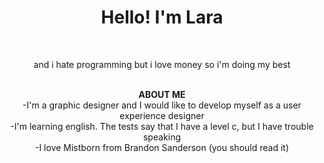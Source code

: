 <div id="header" align="center">
    <h1>Hello! I'm Lara</h1>
    <br/>
    <p>and i hate programming but i love money so i'm doing my best</p>
</div>
<br/>
<div id="contain" align="center">
<b>ABOUT ME</b><br/>
-I'm a graphic designer and I would like to develop myself as a user experience designer<br/>
-I'm learning english. The tests say that I have a level c, but I have trouble speaking<br/>
-I love Mistborn from Brandon Sanderson (you should read it)
<br>
</div>
